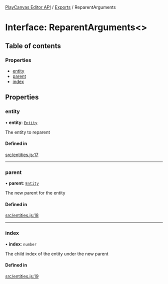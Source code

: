 [PlayCanvas Editor API](../README.md) / [Exports](../modules.md) / ReparentArguments

# Interface: ReparentArguments<\>

## Table of contents

### Properties

- [entity](ReparentArguments.md#entity)
- [parent](ReparentArguments.md#parent)
- [index](ReparentArguments.md#index)

## Properties

### entity

• **entity**: [`Entity`](../classes/Entity.md)

The entity to reparent

#### Defined in

[src/entities.js:17](https://github.com/playcanvas/editor-api/blob/80233d8/src/entities.js#L17)

___

### parent

• **parent**: [`Entity`](../classes/Entity.md)

The new parent for the entity

#### Defined in

[src/entities.js:18](https://github.com/playcanvas/editor-api/blob/80233d8/src/entities.js#L18)

___

### index

• **index**: `number`

The child index of the entity under the new parent

#### Defined in

[src/entities.js:19](https://github.com/playcanvas/editor-api/blob/80233d8/src/entities.js#L19)
